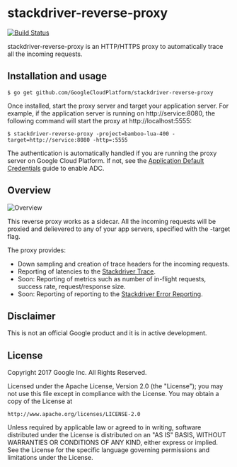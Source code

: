 # stackdriver-reverse-proxy

[![Build Status](https://travis-ci.org/GoogleCloudPlatform/stackdriver-reverse-proxy.svg?branch=master)](https://travis-ci.org/GoogleCloudPlatform/stackdriver-reverse-proxy)

stackdriver-reverse-proxy is an HTTP/HTTPS proxy to automatically trace
all the incoming requests.

## Installation and usage

```
$ go get github.com/GoogleCloudPlatform/stackdriver-reverse-proxy
```

Once installed, start the proxy server and target your application server. For example, if
the application server is running on http://service:8080, the following command
will start the proxy at http://localhost:5555:

```
$ stackdriver-reverse-proxy -project=bamboo-lua-400 -target=http://service:8080 -http=:5555
```

The authentication is automatically handled if you are running the proxy server
on Google Cloud Platform. If not, see the [Application Default Credentials](https://developers.google.com/identity/protocols/application-default-credentials) guide to enable ADC.

## Overview

![Overview](http://i.imgur.com/Hsq4OcR.png)

This reverse proxy works as a sidecar. All the incoming requests will be proxied
and delievered to any of your app servers, specified with the -target flag.

The proxy provides:

- Down sampling and creation of trace headers for the incoming requests.
- Reporting of latencies to the [Stackdriver Trace](https://cloud.google.com/trace/).
- Soon: Reporting of metrics such as number of in-flight requests, success rate, request/response size.
- Soon: Reporting of reporting to the [Stackdriver Error Reporting](https://cloud.google.com/error-reporting/).


## Disclaimer

This is not an official Google product and it is in active development.

## License

Copyright 2017 Google Inc. All Rights Reserved.

Licensed under the Apache License, Version 2.0 (the "License");
you may not use this file except in compliance with the License.
You may obtain a copy of the License at

    http://www.apache.org/licenses/LICENSE-2.0

Unless required by applicable law or agreed to in writing, software
distributed under the License is distributed on an "AS IS" BASIS,
WITHOUT WARRANTIES OR CONDITIONS OF ANY KIND, either express or implied.
See the License for the specific language governing permissions and
limitations under the License.

